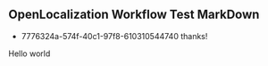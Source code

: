 ## OpenLocalization Workflow Test MarkDown
* 7776324a-574f-40c1-97f8-610310544740 
thanks!

Hello world